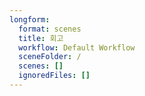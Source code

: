 ```yaml
---
longform:
  format: scenes
  title: 회고
  workflow: Default Workflow
  sceneFolder: /
  scenes: []
  ignoredFiles: []
---
```

